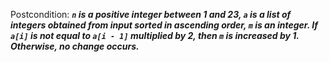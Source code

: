 Postcondition: ***`n` is a positive integer between 1 and 23, `a` is a list of integers obtained from input sorted in ascending order, `m` is an integer. If `a[i]` is not equal to `a[i - 1]` multiplied by 2, then `m` is increased by 1. Otherwise, no change occurs.***